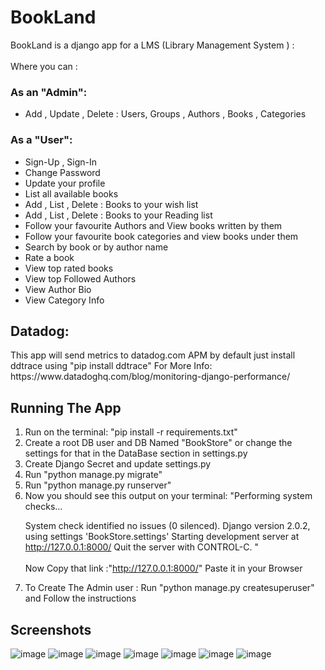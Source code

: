 # BookLand
BookLand is a django app for a LMS (Library Management System ) :<br /><br />
Where you can :

<h3>As an "Admin": </h3> 
<ul><li>Add , Update , Delete : Users, Groups , Authors , Books , Categories  </li>
</ul>
<h3>As a "User":</h3>
<ul><li>Sign-Up , Sign-In<br /></li>
<li>Change Password </li>
<li>Update your profile</li>
<li>List all available books </li>
<li>Add , List , Delete : Books to your wish list </li>
<li>Add , List , Delete : Books to your Reading list </li>
<li>Follow your favourite Authors and View books written by them </li> 
<li>Follow your favourite book categories and view books under them </li>
<li>Search by book or by author name </li>
<li>Rate a book </li>
<li>View top rated books</li>
<li>View top Followed Authors</li>
<li>View Author Bio</li>
<li>View Category Info</li></ul>

<h2>Datadog: </h2>
This app will send metrics to datadog.com APM by default just install ddtrace using "pip install ddtrace"
For More Info: https://www.datadoghq.com/blog/monitoring-django-performance/

<h2>Running The App</h2>
<ol>
<li> Run on the terminal: "pip install -r requirements.txt"</li>
<li> Create a root DB user and DB Named "BookStore" or change the settings for that in the DataBase section in settings.py </li>
<li> Create Django Secret and update settings.py</li>
<li> Run "python manage.py migrate"</li>
<li> Run "python manage.py runserver"</li>
<li>Now you should see this output on your terminal: "Performing system checks...

System check identified no issues (0 silenced).
Django version 2.0.2, using settings 'BookStore.settings'
Starting development server at http://127.0.0.1:8000/
Quit the server with CONTROL-C.
"<br /><br />Now Copy that link :"http://127.0.0.1:8000/" Paste it in your Browser</li>
<li>To Create The Admin user : Run "python manage.py createsuperuser" and Follow the instructions </li>
</ol>

<h2>Screenshots</h2>

![image](https://user-images.githubusercontent.com/22475831/162617770-d94f7358-05a9-42ba-8323-b31840fdb2e4.png)
![image](https://user-images.githubusercontent.com/22475831/162617855-58d7ed35-12c9-4915-a8e4-48a8d610b61a.png)
![image](https://user-images.githubusercontent.com/22475831/162617880-86931367-5fdb-40b1-84ac-7a10fc626f1d.png)
![image](https://user-images.githubusercontent.com/22475831/162617940-7c9fbc1a-3ce2-43cb-ba50-9bf9df9183d9.png)
![image](https://user-images.githubusercontent.com/22475831/162617971-cc61cfa3-2fb2-44d8-842c-720fa010a7b3.png)
![image](https://user-images.githubusercontent.com/22475831/162618025-e6f3523a-7b5f-4f88-9a7c-fdf35c8e38b7.png)
![image](https://user-images.githubusercontent.com/22475831/162618135-7b6311c9-b708-4c21-a542-2c5299dec982.png)


